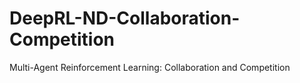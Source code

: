# DeepRL-ND-Collaboration-Competition
Multi-Agent Reinforcement Learning: Collaboration and Competition
